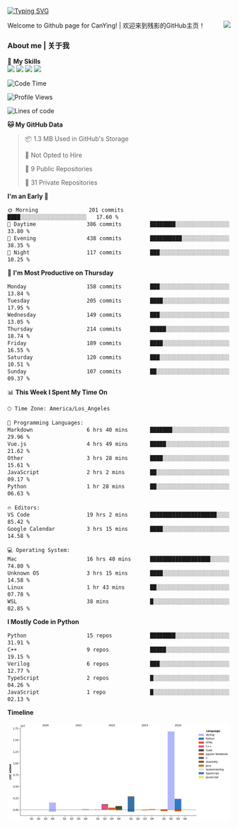 [![Typing SVG](https://readme-typing-svg.herokuapp.com?size=25&duration=3500&color=00FFFF&vCenter=true&width=250&height=40&lines=Hi+Welcome+%F0%9F%91%8B%F0%9F%8F%BB;I'm+CanYing|残影)](https://git.io/typing-svg)

<a href="#">
  <img align="right" src="https://github-readme-stats.vercel.app/api?username=CanYing0913&count_private=true&rank_icon=github&show_icons=true&bg_color=15,f2f7fd,E0EAFC&" />
</a>

Welcome to Github page for CanYing! | 欢迎来到残影的GitHub主页！

### About me | 关于我

🌟 **My Skills**  
![](https://img.shields.io/badge/-C-A8B9CC?style=flat-square&logo=C&logoColor=fff)
![](https://img.shields.io/badge/-C++-00599C?style=flat-square&logo=Cpp&logoColor=fff)
![](https://img.shields.io/badge/-Python-3776AB?style=flat-square&logo=Python&logoColor=fff)
![](https://img.shields.io/badge/-Linux-000000?style=flat-square&logo=Linux&logoColor=fff)

<!--START_SECTION:waka-->
![Code Time](http://img.shields.io/badge/Code%20Time-515%20hrs%2034%20mins-blue)

![Profile Views](http://img.shields.io/badge/Profile%20Views-5-blue)

![Lines of code](https://img.shields.io/badge/From%20Hello%20World%20I%27ve%20Written-26.3%20million%20lines%20of%20code-blue)

**🐱 My GitHub Data** 

> 📦 1.3 MB Used in GitHub's Storage 
 > 
> 🚫 Not Opted to Hire
 > 
> 📜 9 Public Repositories 
 > 
> 🔑 31 Private Repositories 
 > 
**I'm an Early 🐤** 

```text
🌞 Morning                201 commits         ████░░░░░░░░░░░░░░░░░░░░░   17.60 % 
🌆 Daytime                386 commits         ████████░░░░░░░░░░░░░░░░░   33.80 % 
🌃 Evening                438 commits         ██████████░░░░░░░░░░░░░░░   38.35 % 
🌙 Night                  117 commits         ███░░░░░░░░░░░░░░░░░░░░░░   10.25 % 
```
📅 **I'm Most Productive on Thursday** 

```text
Monday                   158 commits         ███░░░░░░░░░░░░░░░░░░░░░░   13.84 % 
Tuesday                  205 commits         ████░░░░░░░░░░░░░░░░░░░░░   17.95 % 
Wednesday                149 commits         ███░░░░░░░░░░░░░░░░░░░░░░   13.05 % 
Thursday                 214 commits         █████░░░░░░░░░░░░░░░░░░░░   18.74 % 
Friday                   189 commits         ████░░░░░░░░░░░░░░░░░░░░░   16.55 % 
Saturday                 120 commits         ███░░░░░░░░░░░░░░░░░░░░░░   10.51 % 
Sunday                   107 commits         ██░░░░░░░░░░░░░░░░░░░░░░░   09.37 % 
```


📊 **This Week I Spent My Time On** 

```text
🕑︎ Time Zone: America/Los_Angeles

💬 Programming Languages: 
Markdown                 6 hrs 40 mins       ███████░░░░░░░░░░░░░░░░░░   29.96 % 
Vue.js                   4 hrs 49 mins       █████░░░░░░░░░░░░░░░░░░░░   21.62 % 
Other                    3 hrs 28 mins       ████░░░░░░░░░░░░░░░░░░░░░   15.61 % 
JavaScript               2 hrs 2 mins        ██░░░░░░░░░░░░░░░░░░░░░░░   09.17 % 
Python                   1 hr 28 mins        ██░░░░░░░░░░░░░░░░░░░░░░░   06.63 % 

🔥 Editors: 
VS Code                  19 hrs 2 mins       █████████████████████░░░░   85.42 % 
Google Calendar          3 hrs 15 mins       ████░░░░░░░░░░░░░░░░░░░░░   14.58 % 

💻 Operating System: 
Mac                      16 hrs 40 mins      ███████████████████░░░░░░   74.80 % 
Unknown OS               3 hrs 15 mins       ████░░░░░░░░░░░░░░░░░░░░░   14.58 % 
Linux                    1 hr 43 mins        ██░░░░░░░░░░░░░░░░░░░░░░░   07.78 % 
WSL                      38 mins             █░░░░░░░░░░░░░░░░░░░░░░░░   02.85 % 
```

**I Mostly Code in Python** 

```text
Python                   15 repos            ████████░░░░░░░░░░░░░░░░░   31.91 % 
C++                      9 repos             █████░░░░░░░░░░░░░░░░░░░░   19.15 % 
Verilog                  6 repos             ███░░░░░░░░░░░░░░░░░░░░░░   12.77 % 
TypeScript               2 repos             █░░░░░░░░░░░░░░░░░░░░░░░░   04.26 % 
JavaScript               1 repo              █░░░░░░░░░░░░░░░░░░░░░░░░   02.13 % 
```



**Timeline**

![Lines of Code chart](https://raw.githubusercontent.com/CanYing0913/CanYing0913/master/assets/bar_graph.png)


<!--END_SECTION:waka-->
